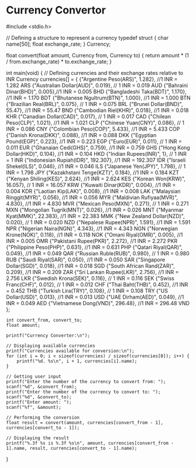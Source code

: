 # Currency Convertor
#include <stdio.h>

// Defining a structure to represent a currency
typedef struct {
    char name[50]; 
    float exchange_rate; 
} Currency;

float convert(float amount, Currency from, Currency to) {
    return amount * (1 / from.exchange_rate) * to.exchange_rate;
}

int main(void) {
    // Defining currencies and their exchange rates relative to INR
    Currency currencies[] = {
        {"Argentine Peso(ARS)", 1.282}, //1 INR = 1.282 ARS
        {"Australian Dollar(AUD)", 0.019},  // 1 INR = 0.019 AUD
        {"Bahraini Dinar(BHD)", 0.005},//1 INR = 0.005 BHD
        {"Bangladeshi Taka(BDT)", 1.170}, //1 INR = 1.170 BDT
        {"Bhutanese Ngultrum(BTN)", 1.000}, //1 INR = 1.000 BTN
        {"Brazilian Real(BRL)", 0.075},  // 1 INR = 0.075 BRL
        {"Brunei Dollar(BND)", 55.47}, //1 INR = 55.47 BND
        {"Cambodian Riel(KHR)", 0.018}, //1 INR = 0.018 KHR
        {"Canadian Dollar(CAD)", 0.017},  // 1 INR = 0.017 CAD
        {"Chilean Peso(CLP)", 1.021}, //1 INR = 1.021 CLP
        {"Chinese Yuan(CNY)", 0.086},  // 1 INR = 0.086 CNY
        {"Colombian Peso(COP)", 5.433}, //1 INR = 5.433 COP
        {"Danish Krona(DKK)", 0.088}, //1 INR = 0.088 DKK
        {"Egyptian Pound(EGP)", 0.223}, //1 INR = 0.223 EGP
        {"Euro(EUR)", 0.011},  // 1 INR = 0.011 EUR
        {"Ghanaian Cedi(GHS)", 0.759}, //1 INR = 0.759 GHS
        {"Hong Kong Dollar(HKD)", 0.104}, //1 INR = 0.104 HKD
        {"Indian Rupees(INR)", 1},  // 1 INR = 1 INR
        {"Indonesian Rupiah(IDR)", 192.307}, //1 INR = 192.307 IDR
        {"Israeli Shekel(ILS)", 0.046}, //1 INR = 0.046 ILS
        {"Japanese Yen(JPY)", 1.798},  // 1 INR = 1.798 JPY
        {"Kazakhstani Tenge(KZT)", 0.184}, //1 INR = 0.184 KZT
        {"Kenyan Shiling(KES)", 2.624}, //1 INR = 2.624 KES
        {"Korean Won(KRW)", 16.057},  // 1 INR = 16.057 KRW
        {"Kuwaiti Dinar(KDR)", 0.004}, //1 INR = 0.004 KDR
        {"Laotian Kip(LAK)", 0.008}, //1 INR = 0.008 LAK
        {"Malaysian Ringgit(MYR)", 0.056}, //1 INR = 0.056 MYR
        {"Maldivian Rufiyaa(MVR)", 4.830}, //1 INR = 4.830 MVR
        {"Mexican Peso(MXN)", 0.271},  // 1 INR = 0.271 MXN
        {"Mongolian Tugrik(MNT)", 0.026}, //1 INR = 0.026 MNT
        {"Myanmar Kyat(MMK)", 22.383}, //1 INR = 22.383 MMK
        {"New Zealand Dollar(NZD)", 0.020},  // 1 INR = 0.020 NZD
        {"Nepalese Rupee(NPR)", 1.591}, //1 INR = 1.591 NPR
        {"Nigerian Naira(NGN)", 4.343}, //1 INR = 4.343 NGN
        {"Norwegian Krone(NOK)", 0.118}, //1 INR = 0.118 NOK
        {"Omani Riyal(OMR)", 0.005}, //1 INR = 0.005 OMR
        {"Pakistani Rupee(PKR)", 2.272}, //1 INR = 2.272 PKR
        {"Philippine Peso(PHP)", 0.631}, //1 INR = 0.631 PHP
        {"Qatari Riyal(QAR)", 0.049}, //1 INR = 0.049 QAR
        {"Russian Ruble(RUB)", 0.980},  // 1 INR = 0.980 RUB
        {"Saudi Riyal(SAR)", 0.050}, //1 INR = 0.050 SAR
        {"Singapore Dollar(SGD)", 0.018}, //1 INR = 0.018 SGD
        {"South African Rand(ZAR)", 0.209}, //1 INR = 0.209 ZAR
        {"Sri Lankan Rupee(LKR)", 2.756}, //1 INR = 2.756 LKR
        {"Swedish Krona(SEK)", 0.116},  // 1 INR = 0.116 SEK
        {"Swiss Franc(CHF)", 0.012},  // 1 INR = 0.012 CHF
        {"Thai Baht(THB)", 0.452}, //1 INR = 0.452 THB
        {"Turkish Lira(TRY)", 0.108},   // 1 INR = 0.108 TRY
        {"US Dollar(USD)", 0.013}, //1 INR = 0.013 USD
        {"UAE Dirham(AED)", 0.049}, //1 INR = 0.049 AED
        {"Vietnamese Dong(VND)", 296.48}, //1 INR = 296.48 VND
    };

    int convert_from, convert_to;
    float amount;

    printf("Currency Converter:\n");

    // Displaying available currencies
    printf("Currencies available for conversion:\n");
    for (int i = 0; i < sizeof(currencies) / sizeof(currencies[0]); i++) {
        printf("%d. %s\n", i + 1, currencies[i].name);
    }

    // Getting user input
    printf("Enter the number of the currency to convert from: ");
    scanf("%d", &convert_from);
    printf("Enter the number of the currency to convert to: ");
    scanf("%d", &convert_to);
    printf("Enter amount: ");
    scanf("%f", &amount);

    // Performing the conversion
    float result = convert(amount, currencies[convert_from - 1], currencies[convert_to - 1]);

    // Displaying the result
    printf("%.3f %s is %.3f %s\n", amount, currencies[convert_from - 1].name, result, currencies[convert_to - 1].name);

}
